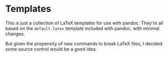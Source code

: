 # Templates

This is just a collection of LaTeX templates for use with pandoc. 
They're all based on the `default.latex` template included with pandoc, with minimal changes. 

But given the propensity of new commands to break LaTeX files, I decided some source control would be a good idea.  